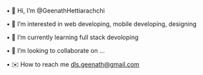 • 👋 Hi, I’m @GeenathHettiarachchi

• 👀 I’m interested in web developing, mobile developing, designing

• 🌱 I’m currently learning full stack devoloping

• 💞️ I’m looking to collaborate on ...

• ✉️ How to reach me dls.geenath@gmail.com
